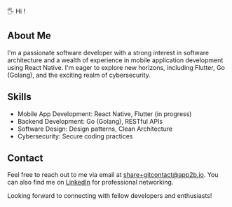 🖐️ Hi !

## About Me

I'm a passionate software developer with a strong interest in software architecture and a wealth of experience in mobile application development using React Native. I'm eager to explore new horizons, including Flutter, Go (Golang), and the exciting realm of cybersecurity.

## Skills

- Mobile App Development: React Native, Flutter (in progress)
- Backend Development: Go (Golang), RESTful APIs
- Software Design: Design patterns, Clean Architecture
- Cybersecurity: Secure coding practices


## Contact

Feel free to reach out to me via email at <share+gitcontact@app2b.io>. You can also find me on [LinkedIn](https://www.linkedin.com/in/audie-app2b>) for professional networking.

Looking forward to connecting with fellow developers and enthusiasts!
